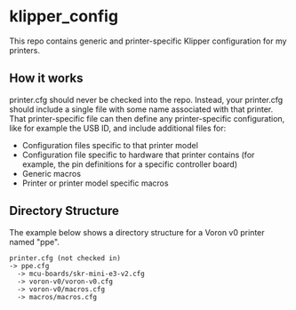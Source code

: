 # klipper_config
This repo contains generic and printer-specific Klipper configuration for my printers. 

## How it works 

printer.cfg should never be checked into the repo. Instead, your printer.cfg should include
a single file with some name associated with that printer. That printer-specific file can then
define any printer-specific configuration, like for example the USB ID, and include additional 
files for:
- Configuration files specific to that printer model
- Configuration file specific to hardware that printer contains (for example, the pin definitions for a specific controller board)
- Generic macros
- Printer or printer model specific macros

## Directory Structure

The example below shows a directory structure for a Voron v0 printer named "ppe".

```
printer.cfg (not checked in)
-> ppe.cfg
  -> mcu-boards/skr-mini-e3-v2.cfg
  -> voron-v0/voron-v0.cfg
  -> voron-v0/macros.cfg
  -> macros/macros.cfg
```